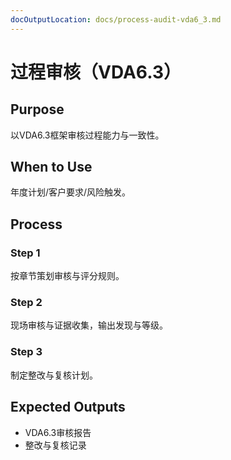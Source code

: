 ```yaml
---
docOutputLocation: docs/process-audit-vda6_3.md
---
```


# 过程审核（VDA6.3）

## Purpose

以VDA6.3框架审核过程能力与一致性。

## When to Use

年度计划/客户要求/风险触发。

## Process

### Step 1

按章节策划审核与评分规则。

### Step 2

现场审核与证据收集，输出发现与等级。

### Step 3

制定整改与复核计划。

## Expected Outputs

- VDA6.3审核报告
- 整改与复核记录
